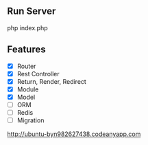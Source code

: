 Run Server
--
php index.php
  
Features
--
- [x] Router  
- [x] Rest Controller  
- [x] Return, Render, Redirect  
- [x] Module  
- [x] Model  
- [ ] ORM  
- [ ] Redis  
- [ ] Migration  
  
http://ubuntu-byn982627438.codeanyapp.com  

